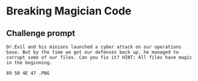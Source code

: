 # Breaking Magician Code

## Challenge prompt
```
Dr.Evil and his minions launched a cyber attack on our operations base. But by the time we got our defenses back up, he managed to corrupt some of our files. Can you fix it? HINT: All files have magic in the beginning.

```

 	89 50 4E 47 .PNG
